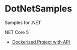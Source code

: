 
# DotNetSamples
Samples for .NET 

NET Core 5
- [Dockerized Project with API](https://github.com/martinip86/DotNetSamples/tree/main/dotnet5/template)
